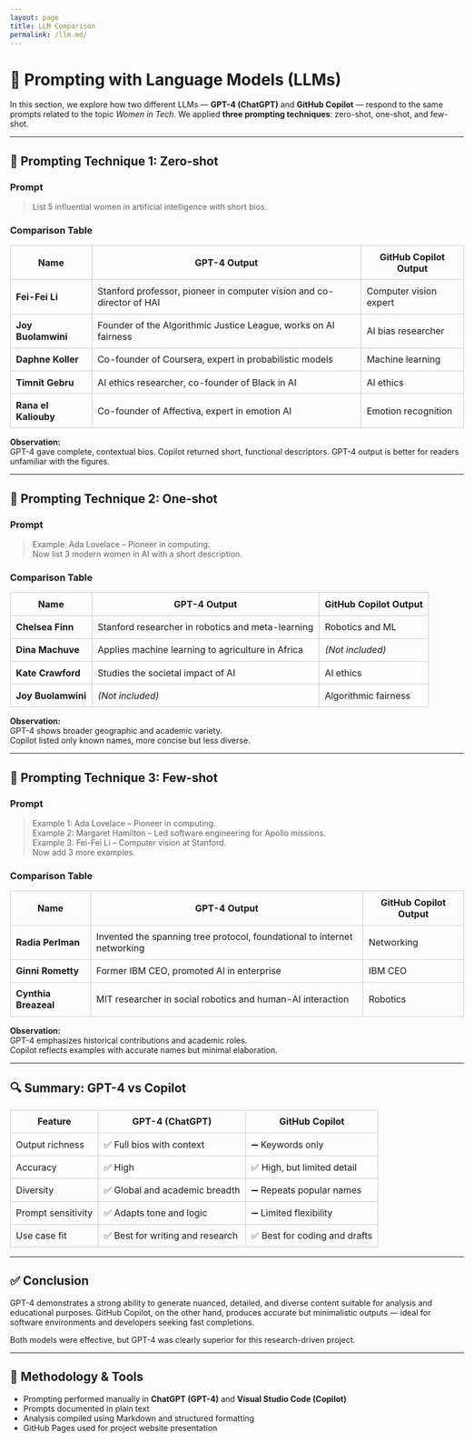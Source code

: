 ```yaml
---
layout: page
title: LLM Comparison
permalink: /llm.md/
---
```

<link rel="stylesheet" href="https://cdnjs.cloudflare.com/ajax/libs/jekyll-theme-cayman/0.1.1/jekyll-theme-cayman.min.css">
<style>
  body { max-width: 800px; margin: auto; padding: 2rem; }
  table { width: 100%; border-collapse: collapse; margin: 1em 0; }
  th, td { padding: 0.6em; border: 1px solid #ccc; }
</style>

# 🤖 Prompting with Language Models (LLMs)

In this section, we explore how two different LLMs — **GPT-4 (ChatGPT)** and **GitHub Copilot** — respond to the same prompts related to the topic *Women in Tech*. We applied **three prompting techniques**: zero-shot, one-shot, and few-shot.

---

## 🧠 Prompting Technique 1: Zero-shot

### Prompt
> List 5 influential women in artificial intelligence with short bios.

### Comparison Table

| Name               | GPT-4 Output                                                                                   | GitHub Copilot Output             |
|--------------------|-----------------------------------------------------------------------------------------------|-----------------------------------|
| **Fei-Fei Li**      | Stanford professor, pioneer in computer vision and co-director of HAI                         | Computer vision expert            |
| **Joy Buolamwini**  | Founder of the Algorithmic Justice League, works on AI fairness                              | AI bias researcher                |
| **Daphne Koller**   | Co-founder of Coursera, expert in probabilistic models                                        | Machine learning                  |
| **Timnit Gebru**    | AI ethics researcher, co-founder of Black in AI                                               | AI ethics                         |
| **Rana el Kaliouby**| Co-founder of Affectiva, expert in emotion AI                                                 | Emotion recognition               |

**Observation:**  
GPT-4 gave complete, contextual bios. Copilot returned short, functional descriptors. GPT-4 output is better for readers unfamiliar with the figures.

---

## 🧠 Prompting Technique 2: One-shot

### Prompt
> Example: Ada Lovelace – Pioneer in computing.  
> Now list 3 modern women in AI with a short description.

### Comparison Table

| Name               | GPT-4 Output                                                                 | GitHub Copilot Output         |
|--------------------|------------------------------------------------------------------------------|-------------------------------|
| **Chelsea Finn**    | Stanford researcher in robotics and meta-learning                           | Robotics and ML               |
| **Dina Machuve**    | Applies machine learning to agriculture in Africa                           | *(Not included)*              |
| **Kate Crawford**   | Studies the societal impact of AI                                           | AI ethics                     |
| **Joy Buolamwini**  | *(Not included)*                                                            | Algorithmic fairness          |

**Observation:**  
GPT-4 shows broader geographic and academic variety.  
Copilot listed only known names, more concise but less diverse.

---

## 🧠 Prompting Technique 3: Few-shot

### Prompt
> Example 1: Ada Lovelace – Pioneer in computing.  
> Example 2: Margaret Hamilton – Led software engineering for Apollo missions.  
> Example 3: Fei-Fei Li – Computer vision at Stanford.  
> Now add 3 more examples.

### Comparison Table

| Name               | GPT-4 Output                                                                                  | GitHub Copilot Output   |
|--------------------|----------------------------------------------------------------------------------------------|--------------------------|
| **Radia Perlman**   | Invented the spanning tree protocol, foundational to internet networking                    | Networking               |
| **Ginni Rometty**   | Former IBM CEO, promoted AI in enterprise                                                   | IBM CEO                  |
| **Cynthia Breazeal**| MIT researcher in social robotics and human-AI interaction                                  | Robotics                 |

**Observation:**  
GPT-4 emphasizes historical contributions and academic roles.  
Copilot reflects examples with accurate names but minimal elaboration.

---

## 🔍 Summary: GPT-4 vs Copilot

| Feature             | GPT-4 (ChatGPT)               | GitHub Copilot               |
|---------------------|-------------------------------|-------------------------------|
| Output richness     | ✅ Full bios with context       | ➖ Keywords only               |
| Accuracy            | ✅ High                        | ✅ High, but limited detail    |
| Diversity           | ✅ Global and academic breadth | ➖ Repeats popular names       |
| Prompt sensitivity  | ✅ Adapts tone and logic       | ➖ Limited flexibility         |
| Use case fit        | ✅ Best for writing and research | ✅ Best for coding and drafts  |

---

## ✅ Conclusion

GPT-4 demonstrates a strong ability to generate nuanced, detailed, and diverse content suitable for analysis and educational purposes. GitHub Copilot, on the other hand, produces accurate but minimalistic outputs — ideal for software environments and developers seeking fast completions.

Both models were effective, but GPT-4 was clearly superior for this research-driven project.

---

## 📁 Methodology & Tools

- Prompting performed manually in **ChatGPT (GPT-4)** and **Visual Studio Code (Copilot)**  
- Prompts documented in plain text  
- Analysis compiled using Markdown and structured formatting  
- GitHub Pages used for project website presentation
